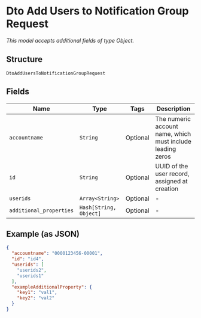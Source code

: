 
# Dto Add Users to Notification Group Request

*This model accepts additional fields of type Object.*

## Structure

`DtoAddUsersToNotificationGroupRequest`

## Fields

| Name | Type | Tags | Description |
|  --- | --- | --- | --- |
| `accountname` | `String` | Optional | The numeric account name, which must include leading zeros |
| `id` | `String` | Optional | UUID of the user record, assigned at creation |
| `userids` | `Array<String>` | Optional | - |
| `additional_properties` | `Hash[String, Object]` | Optional | - |

## Example (as JSON)

```json
{
  "accountname": "0000123456-00001",
  "id": "id4",
  "userids": [
    "userids2",
    "userids1"
  ],
  "exampleAdditionalProperty": {
    "key1": "val1",
    "key2": "val2"
  }
}
```

